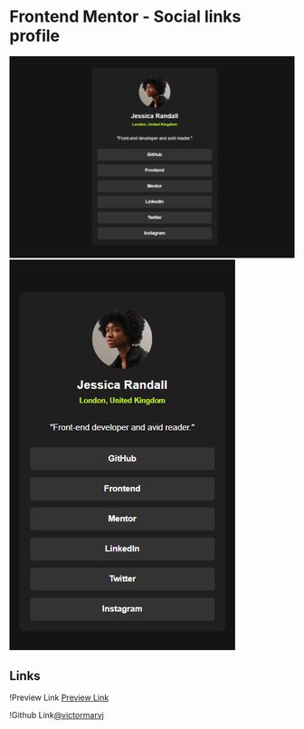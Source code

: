 # Frontend Mentor - Social links profile

![Desktop Design preview for the Social links profile coding challenge](./Screenshot-desktop.png)
![Mobile Design preview for the Social links profile coding challenge](./Screenshot-mobile.png)

## Links

!Preview Link [Preview Link](https://github.com)

!Github Link[@victormarvj](https://github.com/victormarvj)

